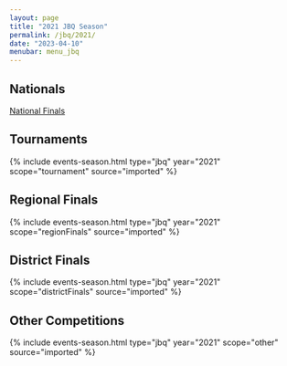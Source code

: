 ```yaml
---
layout: page
title: "2021 JBQ Season"
permalink: /jbq/2021/
date: "2023-04-10"
menubar: menu_jbq
---
```


## Nationals
<a href="{% link _pages/jbq/2021/nationals.md %}" class="button is-primary">National Finals</a>

## Tournaments

{% include events-season.html type="jbq" year="2021" scope="tournament" source="imported" %}

## Regional Finals

{% include events-season.html type="jbq" year="2021" scope="regionFinals" source="imported" %}

## District Finals

{% include events-season.html type="jbq" year="2021" scope="districtFinals" source="imported" %}

## Other Competitions

{% include events-season.html type="jbq" year="2021" scope="other" source="imported" %}